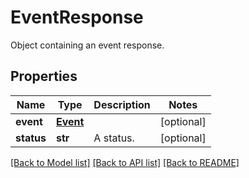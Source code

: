 # EventResponse

Object containing an event response.

## Properties
Name | Type | Description | Notes
------------ | ------------- | ------------- | -------------
**event** | [**Event**](Event.md) |  | [optional] 
**status** | **str** | A status. | [optional] 

[[Back to Model list]](README.md#documentation-for-models) [[Back to API list]](README.md#documentation-for-api-endpoints) [[Back to README]](README.md)


